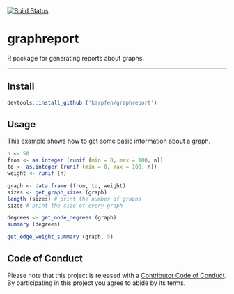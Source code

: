 <!-- README.md is generated from README.Rmd. Please edit that file -->
[![Build Status](https://travis-ci.org/karpfen/graphreport.svg?branch=master)](https://travis-ci.org/karpfen/graphreport)

graphreport
===========

R package for generating reports about graphs.

------------------------------------------------------------------------

Install
-------

``` r
devtools::install_github ('karpfen/graphreport')
```

Usage
-----

This example shows how to get some basic information about a graph.

``` r
n <- 50
from <- as.integer (runif (min = 0, max = 100, n))
to <- as.integer (runif (min = 0, max = 100, n))
weight <- runif (n)

graph <- data.frame (from, to, weight)
sizes <- get_graph_sizes (graph)
length (sizes) # print the number of graphs
sizes # print the size of every graph

degrees <- get_node_degrees (graph)
summary (degrees)

get_edge_weight_summary (graph, 5)
```

Code of Conduct
---------------

Please note that this project is released with a [Contributor Code of Conduct](https://github.com/osm-router/osmprob/blob/master/CONDUCT.md). By participating in this project you agree to abide by its terms.
